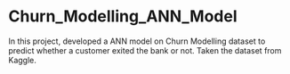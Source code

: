 # Churn_Modelling_ANN_Model
In this project, developed a ANN model on Churn Modelling dataset to predict whether a customer exited the bank or not. Taken the dataset from Kaggle. 
